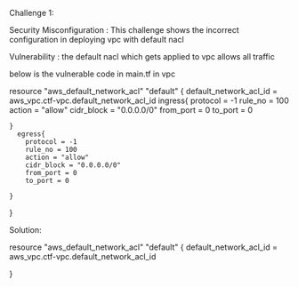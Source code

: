 
Challenge 1:

Security Misconfiguration : This challenge shows the incorrect configuration in deploying vpc with default nacl

Vulnerability : the default nacl which gets applied to vpc allows all traffic

below is the vulnerable code in main.tf in vpc 

resource "aws_default_network_acl" "default" {
    default_network_acl_id = aws_vpc.ctf-vpc.default_network_acl_id
    ingress{
        protocol = -1
        rule_no = 100
        action = "allow"
        cidr_block = "0.0.0.0/0"
        from_port = 0
        to_port = 0

    }
      egress{
        protocol = -1
        rule_no = 100
        action = "allow"
        cidr_block = "0.0.0.0/0"
        from_port = 0
        to_port = 0
        
    }
}

Solution: 

resource "aws_default_network_acl" "default" {
    default_network_acl_id = aws_vpc.ctf-vpc.default_network_acl_id
    
  }
